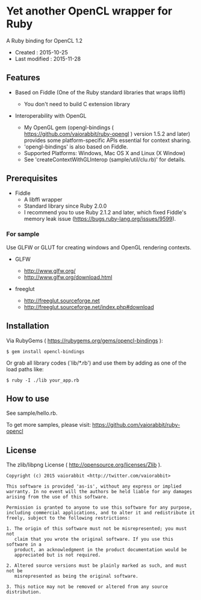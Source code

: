 <!-- -*- mode:markdown; coding:utf-8; -*- -->

# Yet another OpenCL wrapper for Ruby #

A Ruby binding for OpenCL 1.2

*   Created : 2015-10-25
*   Last modified : 2015-11-28


## Features ##

*   Based on Fiddle (One of the Ruby standard libraries that wraps libffi)
	*   You don't need to build C extension library

*   Interoperability with OpenGL
	*   My OpenGL gem (opengl-bindings ( https://github.com/vaiorabbit/ruby-opengl ) version 1.5.2 and later) provides some platform-specific APIs essential for context sharing.
	*   'opengl-bindings' is also based on Fiddle.
	*   Supported Platforms: Windows, Mac OS X and Linux (X Window)
	*   See 'createContextWithGLInterop (sample/util/clu.rb)' for details.


## Prerequisites ##

*   Fiddle
	*   A libffi wrapper
	*   Standard library since Ruby 2.0.0
	*   I recommend you to use Ruby 2.1.2 and later, which fixed Fiddle's memory leak issue (https://bugs.ruby-lang.org/issues/9599).

### For sample ###

Use GLFW or GLUT for creating windows and OpenGL rendering contexts.

*   GLFW
    *   http://www.glfw.org/
    *   http://www.glfw.org/download.html

*   freeglut
    *   http://freeglut.sourceforge.net
    *   http://freeglut.sourceforge.net/index.php#download


## Installation ##

Via RubyGems ( https://rubygems.org/gems/opencl-bindings ):

    $ gem install opencl-bindings

Or grab all library codes (`lib/*.rb') and use them by adding as one of the load paths like:

    $ ruby -I ./lib your_app.rb


## How to use ##

See sample/hello.rb.

To get more samples, please visit:
https://github.com/vaiorabbit/ruby-opencl


## License ##

The zlib/libpng License ( http://opensource.org/licenses/Zlib ).

    Copyright (c) 2015 vaiorabbit <http://twitter.com/vaiorabbit>

    This software is provided 'as-is', without any express or implied
    warranty. In no event will the authors be held liable for any damages
    arising from the use of this software.

    Permission is granted to anyone to use this software for any purpose,
    including commercial applications, and to alter it and redistribute it
    freely, subject to the following restrictions:

    1. The origin of this software must not be misrepresented; you must not
       claim that you wrote the original software. If you use this software in a
       product, an acknowledgment in the product documentation would be
       appreciated but is not required.

    2. Altered source versions must be plainly marked as such, and must not be
       misrepresented as being the original software.

    3. This notice may not be removed or altered from any source distribution.

